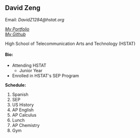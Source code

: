 ## **David Zeng**

Email: _DavidZ1284@hstat.org_

[_My Portfolio_](davidz1284.github.io)  
[_My Github_](github.com/davidz1284)

High School of Telecommunication Arts and Technology (HSTAT)

#### Bio: 
* Attending HSTAT
    * Junior Year
* Enrolled in HSTAT's SEP Program

**Schedule:**
1. Spanish
2. SEP
3. US History
4. AP English
5. AP Calculus
6. Lunch
7. AP Chemistry
8. Gym